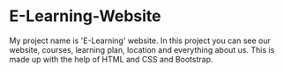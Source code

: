 # E-Learning-Website
My project name is 'E-Learning' website. In this project you can see our website, courses, learning plan, location and everything about us. This is made up with the help of HTML and CSS and Bootstrap.
